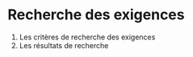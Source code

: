 # Recherche des exigences

1. Les critères de recherche des exigences 
2. Les résultats de recherche
<!--stackedit_data:
eyJoaXN0b3J5IjpbLTMzNjkyNDE5NCwxOTMyNzI3OTA4XX0=
-->